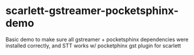 # scarlett-gstreamer-pocketsphinx-demo
Basic demo to make sure all gstreamer + pocketsphinx dependencies were installed correctly, and STT works w/ pocketphinx gst plugin for scarlett
